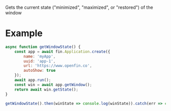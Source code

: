 Gets the current state ("minimized", "maximized", or "restored") of the window

# Example
```js
async function getWindowState() {
    const app = await fin.Application.create({
        name: 'myApp',
        uuid: 'app-1',
        url: 'https://www.openfin.co',
        autoShow: true
    });
    await app.run();
    const win = await app.getWindow();
    return await win.getState();
}

getWindowState().then(winState => console.log(winState)).catch(err => console.log(err));
```
